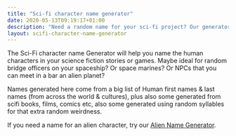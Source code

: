 ```yaml
---
title: "Sci-fi character name generator"
date: 2020-05-13T09:19:17+01:00
description: "Need a random name for your sci-fi project? Our generator picks from Human names from all over the world & generates some new ones."
layout: scifi-character-name-generator
---
```


The Sci-Fi character name Generator will help you name the human characters in your science fiction stories or games. Maybe ideal for random bridge officers on your spaceship? Or space marines? Or NPCs that you can meet in a bar an alien planet? 

Names generated here come from a big list of Human first names & last names (from across the world & cultures), plus also some generated from scifi books, films, comics etc, also some generated using random syllables for that extra random weirdness. 

If you need a name for an alien character, try our <a href="/alien-name-generator">Alien Name Generator</a>.
